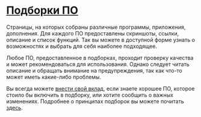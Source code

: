 # [Подборки ПО](#software-collections)

Страницы, на которых собраны различные программы, приложения, дополнения. Для
каждого ПО предоставлены скриншоты, ссылки, описание и список функций. Так вы
можете в доступной форме узнать о возможностях и выбрать для себя наиболее
подходящее.

Любое ПО, предоставленное в подборках, проходит проверку качества и может
рекомендоваться для использования. Однако следует читать описание и обращать
внимание на предупреждения, так как что-то может иметь какие-либо проблемы.

Вы всегда можете
[внести свой вклад](https://github.com/KoolTechTricks/pages/blob/main/CONTRIBUTING.md),
если знаете хорошее ПО, которое стоило бы включить в подборку, или хотите
сообщить о важных изменениях. Подробнее о принципах подборок вы можете почитать
[здесь](https://github.com/KoolTechTricks/pages/wiki/Принципы-подборок).
